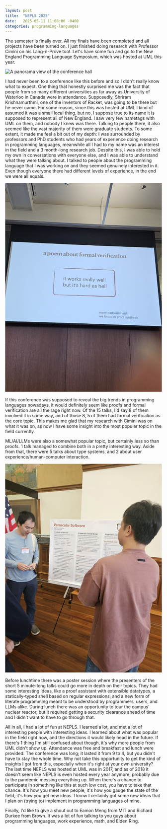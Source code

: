 ```yaml
---
layout: post
title:  "NEPLS 2025"
date:   2025-05-11 11:08:00 -0400
categories: programming-languages
---
```

The semester is finally over. All my finals have been completed and all projects have been turned on. I just finished doing research with Professor Cimini on his Lang-n-Prove tool. Let's have some fun and go to the New England Programming Language Symposium, which was hosted at UML this year.

![A panorama view of the conference hall](/assets/nepls_panorama.jpg)

I had never been to a conference like this before and so I didn't really know what to expect. One thing that honestly surprised me was the fact that people from so many different universities as far away as University of Waterloo in Canada were in attendance. Supposedly, Shriram Krishnamurthmi, one of the inventors of Racket, was going to be there but he never came. For some reason, since this was hosted at UML I kind of assumed it was a small local thing, but no, I suppose true to its name it is supposed to represent all of New England. I saw very few nametags with UML on them, and nobody I knew was there. Talking to people there, it also seemed like the vast majority of them were graduate students. To some extent, it made me feel a bit out of my depth: I was surrounded by professors and PhD students who had years of experience doing research in programming languages, meanwhile all I had to my name was an interest in the field and a 3 month-long research job. Despite this, I was able to hold my own in conversations with everyone else, and I was able to understand what they were talking about. I talked to people about the programming language that I was working on and they seemed genuinely interested in it. Even though everyone there had different levels of experience, in the end we were all equals.

![A poem about formal verification: "it works really well, but it's hard as hell."](/assets/nepls_poem.jpg)

If this conference was supposed to reveal the big trends in programming languages nowadays, it would definitely seem like proofs and formal verification are all the rage right now. Of the 15 talks, I'd say 8 of them involved it in some way, and of those 8, 5 of them had formal verification as the core topic. This makes me glad that my research with Cimini was on what it was on, as now I have some insight into the most popular topic in the field currently.

ML/AI/LLMs were also a somewhat popular topic, but certainly less so than proofs. 1 talk managed to combine both in a pretty interesting way. Aside from that, there were 5 talks about type systems, and 2 about user experience/human-computer interaction. 

![A poster about vernacular software](/assets/nepls_poster.jpg)

Before lunchtime there was a poster session where the presenters of the short 5 minute-long talks could go more in depth on their topics. They had some interesting ideas, like a proof assistant with extensible datatypes, a statically-typed shell based on regular expressions, and a new form of literate programming meant to be understood by programmers, users, and LLMs alike. During lunch there was an opportunity to tour the campus' nuclear reactor, but it required getting a security clearance ahead of time and I didn't want to have to go through that.

All in all, I had a lot of fun at NEPLS. I learned a lot, and met a lot of interesting people with interesting ideas. I learned about what was popular in the field right now, and the directions it would likely head in the future. If there's 1 thing I'm still confused about though, it's why more people from UML didn't show up. Attendance was free and breakfast and lunch were provided. The conference was long; it lasted it from 9 to 4, but you didn't have to stay the whole time. Why not take this opportunity to get the kind of insights I got from this, especially when it's right at your own university? The last time NEPLS was hosted at UML was in 2017, and as of 2018 it doesn't seem like NEPLS is even hosted every year anymore, probably due to the pandemic messing everything up. When there's a chance to participate in something like this at such low cost, you have to take that chance. It's how you meet new people, it's how you gauge the state of the field, it's how you get new ideas. I know I certainly got some new ideas that I plan on (trying to) implement in programming languages of mine.

Finally, I'd like to give a shout out to Eamon Meng from MIT and Richard Durkee from Brown. It was a lot of fun talking to you guys about programming languages, work experience, math, and Elden Ring.